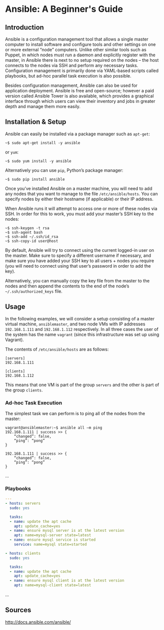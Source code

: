 # Ansible: A Beginner's Guide

## Introduction

Ansible is a configuration management tool that allows a single master computer to install software and configure tools and other settings on one or more external “node” computers. Unlike other similar tools such as Puppet, in which nodes must run a daemon and explicitly register with the master, in Ansible there is next to no setup required on the nodes – the host connects to the nodes via SSH and perform any necessary tasks. Configuration management is primarily done via YAML-based scripts called playbooks, but ad-hoc parallel task execution is also possible.

Besides configuration management, Ansible can also be used for application deployment. Ansible is free and open-source; however a paid version called Ansible Tower is also available, which provides a graphical interface through which users can view their inventory and jobs in greater depth and manage them more easily.

## Installation & Setup

Ansible can easily be installed via a package manager such as `apt-get`:

    ~$ sudo apt-get install -y ansible
    
or `yum`:
    
    ~$ sudo yum install -y ansible
    
Alternatively you can use `pip`, Python’s package manager:

    ~$ sudo pip install ansible

Once you’ve installed Ansible on a master machine, you will need to add any nodes that you want to manage to the file `/etc/ansible/hosts`. You can specify nodes by either their hostname (if applicable) or their IP address.

When Ansible runs it will attempt to access one or more of these nodes via SSH. In order for this to work, you must add your master’s SSH key to the nodes:

    ~$ ssh-keygen -t rsa
    ~$ ssh-agent bash
    ~$ ssh-add ~/.ssh/id_rsa
    ~$ ssh-copy-id user@host
    
By default, Ansible will try to connect using the current logged-in user on the master. Make sure to specify a different username if necessary, and make sure you have added your SSH key to all users + nodes you require (you will need to connect using that user’s password in order to add the key).

Alternatively, you can manually copy the key file from the master to the nodes and then append the contents to the end of the node’s `~/.ssh/authorized_keys` file.

## Usage

In the following examples, we will consider a setup consisting of a master virtual machine, `ansiblemaster`, and two node VMs with IP addresses `192.168.1.111` and `192.168.1.112` respectively. In all three cases the user of the system has the name `vagrant` (since this infrastructure was set up using Vagrant).

The contents of `/etc/ansible/hosts` are as follows:

    [servers]
    192.168.1.111
    
    [clients]
    192.168.1.112

This means that one VM is part of the group `servers` and the other is part of the group `clients`.

### Ad-hoc Task Execution

The simplest task we can perform is to ping all of the nodes from the master:

    vagrant@ansiblemaster:~$ ansible all –m ping
    192.168.1.111 | success >> {
        “changed”: false,
        “ping”: “pong”
    }

    192.168.1.111 | success >> {
	    “changed”: false,
        “ping”: “pong”
    }

...

### Playbooks

```yaml
---
- hosts: servers
  sudo: yes

  tasks:
  - name: update the apt cache
    apt: update_cache=yes
  - name: ensure mysql server is at the latest version
    apt: name=mysql-server state=latest
  - name: ensure mysql service is started
    service: name=mysql state=started

- hosts: clients
  sudo: yes

  tasks:
  - name: update the apt cache
    apt: update_cache=yes
  - name: ensure mysql client is at the latest version
    apt: name=mysql-client state=latest
```

...

## Sources

http://docs.ansible.com/ansible/
